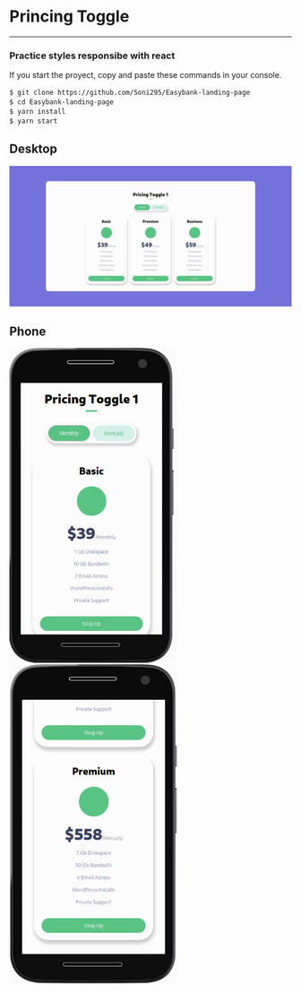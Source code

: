 
# Princing Toggle
---
### Practice styles responsibe with react



If you start the proyect, copy and paste these commands in your console.

 ```bash
 $ git clone https://github.com/Soni295/Easybank-landing-page
 $ cd Easybank-landing-page
 $ yarn install
 $ yarn start 
 ```

## Desktop

<img src="view/Desktop.png" alt="Desktop" width="700"/>

## Phone

<div>
<img src="view/phone1.png" alt="Desktop" width="300"/>
<img src="view/phone2.png" alt="Desktop" width="300"/>
</div>

